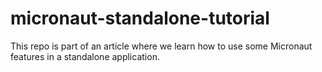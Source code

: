 # micronaut-standalone-tutorial

This repo is part of an article where we learn how to use some Micronaut features in a standalone application.
